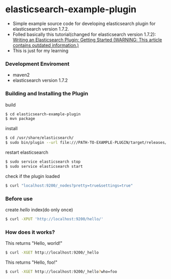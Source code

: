 elasticsearch-example-plugin
=============================

*   Simple example source code for developing elasticsearch plugin for elasticsearch version 1.7.2.
*   Folled basically this tutorial(changed for elasticsearch version 1.7.2): [Writing an Elasticsearch Plugin: Getting Started (WARNING: This article contains outdated information.)](https://www.elastic.co/blog/found-writing-a-plugin)
*   This is just for my learning

### Development Enviroment
*   maven2
*   elasticsearch version 1.7.2

### Building and Installing the Plugin
build
```sh
$ cd elasticsearch-example-plugin
$ mvn package
```

install
```sh
$ cd /usr/share/elasticsearch/
$ sudo bin/plugin --url file:///PATH-TO-EXAMPLE-PLUGIN/target/releases/elasticsearch-example-plugin-1.0-SNAPSHOT.zip --install elasticsearch-example-plugin-1.0-SNAPSHOT
```
restart elasticsearch
```sh
$ sudo service elasticsearch stop
$ sudo service elasticsearch start
```
check if the plugin loaded
```sh
$ curl "localhost:9200/_nodes?pretty=true&settings=true"
```
### Before use
create *hello* index(do only once)
```sh
$ curl -XPUT 'http://localhost:9200/hello/'
```
### How does it works?
This returns "Hello, world!"
```sh
$ curl -XGET http://localhost:9200/_hello
```

This returns "Hello, foo!"
```sh
$ curl -XGET http://localhost:9200/_hello?who=foo
```
